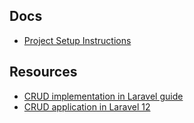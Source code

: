 ## Docs
- [Project Setup Instructions](docs/project-setup.md)

## Resources
- [CRUD implementation in Laravel guide](https://kinsta.com/blog/laravel-crud/)
- [CRUD application in Laravel 12](https://laraveldocs.com/laravel-12-crud-application-example-step-by-step-tutorial-for-beginners)